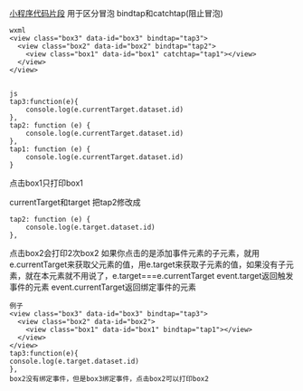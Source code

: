 [小程序代码片段](https://developers.weixin.qq.com/s/JkU4yJmc707s)
用于区分冒泡
bindtap和catchtap(阻止冒泡)
```
wxml
<view class="box3" data-id="box3" bindtap="tap3">
  <view class="box2" data-id="box2" bindtap="tap2">
    <view class="box1" data-id="box1" catchtap="tap1"></view>
  </view>
</view>


js
tap3:function(e){
	console.log(e.currentTarget.dataset.id)
},
tap2: function (e) {
	console.log(e.currentTarget.dataset.id)
},
tap1: function (e) {
	console.log(e.currentTarget.dataset.id)
}
```
点击box1只打印box1

currentTarget和target
把tap2修改成
```
tap2: function (e) {
	console.log(e.target.dataset.id)
},
```
点击box2会打印2次box2
如果你点击的是添加事件元素的子元素，就用e.currentTarget来获取父元素的值，用e.target来获取子元素的值，如果没有子元素，就在本元素就不用说了，e.target===e.currentTarget
event.target返回触发事件的元素
event.currentTarget返回绑定事件的元素
```
例子
<view class="box3" data-id="box3" bindtap="tap3">
  <view class="box2" data-id="box2">
    <view class="box1" data-id="box1" bindtap="tap1"></view>
  </view>
</view>
tap3:function(e){
console.log(e.target.dataset.id)
},
box2没有绑定事件，但是box3绑定事件，点击box2可以打印box2

```